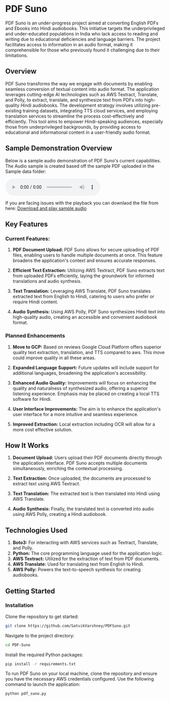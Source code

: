 # PDF Suno

PDF Suno is an under-progress project aimed at converting English PDFs and Ebooks into Hindi audiobooks. This initiative targets the underprivileged and under-educated populations in India who lack access to reading and writing due to educational deficiencies and language barriers. The project facilitates access to information in an audio format, making it comprehensible for those who previously found it challenging due to their limitations.

## Overview

PDF Suno transforms the way we engage with documents by enabling seamless conversion of textual content into audio format. The application leverages cutting-edge AI technologies such as AWS Textract, Translate, and Polly, to extract, translate, and synthesize text from PDFs into high-quality Hindi audiobooks. The development strategy involves utilizing pre-existing training datasets, integrating TTS cloud services, and employing translation services to streamline the process cost-effectively and efficiently. This tool aims to empower Hindi-speaking audiences, especially those from underprivileged backgrounds, by providing access to educational and informational content in a user-friendly audio format.



## Sample Demonstration Overview


Below is a sample audio demonstration of PDF Suno's current capabilities. The Audio sample is created based off the sample PDF uploaded in the Sample data folder:

<audio controls>
    <source src="Results_Audio/Sample_Audiobook.mp3" type="audio/mpeg">
    
</audio>



If you are facing issues with the playback you can downlaod the file from here:
[Download and play sample audio](Results_Audio/Sample_Audiobook.mp3)



## Key Features

### Current Features:

1. **PDF Document Upload:** PDF Suno allows for secure uploading of PDF files, enabling users to handle multiple documents at once. This feature broadens the application's context and ensures accurate responses.

2. **Efficient Text Extraction:** Utilizing AWS Textract, PDF Suno extracts text from uploaded PDFs efficiently, laying the groundwork for informed translations and audio synthesis.

3. **Text Translation:** Leveraging AWS Translate, PDF Suno translates extracted text from English to Hindi, catering to users who prefer or require Hindi content.

4. **Audio Synthesis:** Using AWS Polly, PDF Suno synthesizes Hindi text into high-quality audio, creating an accessible and convenient audiobook format.

### Planned Enhancements

1. **Move to GCP:** Based on reviews Google Cloud Platform offers superior quality text extraction, translation, and TTS compared to aws. This move could improve quality in all these areas.

2. **Expanded Language Support:** Future updates will include support for additional languages, broadening the application's accessibility.

3. **Enhanced Audio Quality:** Improvements will focus on enhancing the quality and naturalness of synthesized audio, offering a superior listening experience. Emphasis may be placed on creating a local TTS software for Hindi. 

4. **User Interface Improvements:** The aim is to enhance the application's user interface for a more intuitive and seamless experience.

5. **Improved Extraction:** Local extraction including OCR will allow for a more cost effective solution.


## How It Works

1. **Document Upload:** Users upload their PDF documents directly through the application interface. PDF Suno accepts multiple documents simultaneously, enriching the contextual processing.

2. **Text Extraction:** Once uploaded, the documents are processed to extract text using AWS Textract. 

3. **Text Translation:** The extracted text is then translated into Hindi using AWS Translate.

4. **Audio Synthesis:** Finally, the translated text is converted into audio using AWS Polly, creating a Hindi audiobook.

## Technologies Used

1. **Boto3:** For interacting with AWS services such as Textract, Translate, and Polly.
2. **Python:** The core programming language used for the application logic.
3. **AWS Textract:** Utilized for the extraction of text from PDF documents.
4. **AWS Translate:** Used for translating text from English to Hindi.
5. **AWS Polly:** Powers the text-to-speech synthesis for creating audiobooks.

## Getting Started

### Installation

Clone the repository to get started:

```bash
git clone https://github.com/SatvikVarshney/PDFSuno.git
```

Navigate to the project directory:
```bash
cd PDF-Suno
```
Install the required Python packages:
```bash
pip install -r requirements.txt
```

To run PDF Suno on your local machine, clone the repository and ensure you have the necessary AWS credentials configured. Use the following command to launch the application:
```bash
python pdf_suno.py
```

